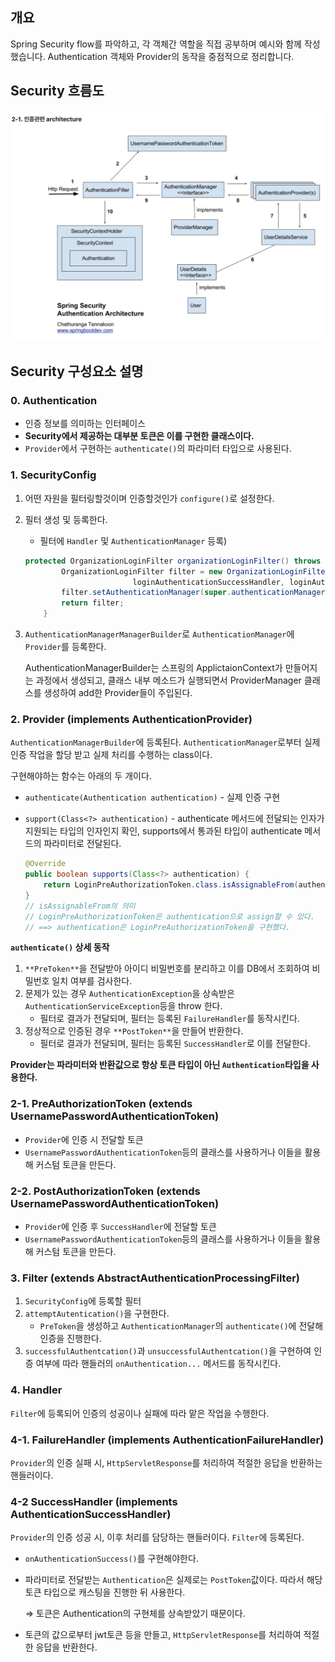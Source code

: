 ## 개요

Spring Security flow를 파악하고, 각 객체간 역할을 직접 공부하며 예시와 함께 작성했습니다. Authentication 객체와 Provider의 동작을 중점적으로 정리합니다.

## Security 흐름도

![](./img/security.png)

## Security 구성요소 설명

### 0. Authentication

- 인증 정보를 의미하는 인터페이스
- **Security에서 제공하는 대부분 토큰은 이를 구현한 클래스이다.**
- `Provider`에서 구현하는 `authenticate()`의 파라미터 타입으로 사용된다.

### 1. SecurityConfig

1. 어떤 자원을 필터링할것이며 인증할것인가 `configure()`로 설정한다.
2. 필터 생성 및 등록한다.
    - 필터에 `Handler` 및 `AuthenticationManager` 등록)

    ```java
    protected OrganizationLoginFilter organizationLoginFilter() throws Exception {
            OrganizationLoginFilter filter = new OrganizationLoginFilter("/organization/login", 
    						loginAuthenticationSuccessHandler, loginAuthenticationFailureHandler);
            filter.setAuthenticationManager(super.authenticationManagerBean());
            return filter;
        }
    ```

3. `AuthenticationManagerManagerBuilder`로 `AuthenticationManager`에 `Provider`를 등록한다.

    AuthenticationManagerBuilder는 스프링의 ApplictaionContext가 만들어지는 과정에서 생성되고, 클래스 내부 메소드가 실행되면서 ProviderManager 클래스를 생성하여 add한 Provider들이 주입된다.

### 2. Provider (implements AuthenticationProvider)

`AuthenticationManagerBuilder`에 등록된다. `AuthenticationManager`로부터 실제 인증 작업을 할당 받고 실제 처리를 수행하는 class이다.

구현해야하는 함수는 아래의 두 개이다.

- `authenticate(Authentication authentication)` - 실제 인증 구현
- `support(Class<?> authentication)` - authenticate 메서드에 전달되는 인자가 지원되는 타입의 인자인지 확인, supports에서 통과된 타입이 authenticate 메서드의 파라미터로 전달된다.

    ```java
    @Override
    public boolean supports(Class<?> authentication) {
        return LoginPreAuthorizationToken.class.isAssignableFrom(authentication);
    }
    // isAssignableFrom의 의미
    // LoginPreAuthorizationToken은 authentication으로 assign할 수 있다.
    // ==> authentication은 LoginPreAuthorizationToken을 구현했다.
    ```

**`authenticate()` 상세 동작**

1. `**PreToken**`을 전달받아 아이디 비밀번호를 분리하고 이를 DB에서 조회하여 비밀번호 일치 여부를 검사한다.
2. 문제가 있는 경우 `AuthenticationException`을 상속받은 `AuthenticationServiceException`등을 throw 한다.
    - 필터로 결과가 전달되며, 필터는 등록된 `FailureHandler`를 동작시킨다.
3. 정상적으로 인증된 경우 `**PostToken**`을 만들어 반환한다.
    - 필터로 결과가 전달되며, 필터는 등록된 `SuccessHandler`로 이를 전달한다.

**Provider는 파라미터와 반환값으로 항상 토큰 타입이 아닌 `Authentication`타입을 사용한다.**

### 2-1. PreAuthorizationToken (extends UsernamePasswordAuthenticationToken)

- `Provider`에 인증 시 전달할 토큰
- `UsernamePasswordAuthenticationToken`등의 클래스를 사용하거나 이들을 활용해 커스텀 토큰을 만든다.

### 2-2. PostAuthorizationToken (extends UsernamePasswordAuthenticationToken)

- `Provider`에 인증 후 `SuccessHandler`에 전달할 토큰
- `UsernamePasswordAuthenticationToken`등의 클래스를 사용하거나 이들을 활용해 커스텀 토큰을 만든다.

### 3. Filter (extends AbstractAuthenticationProcessingFilter)

1. `SecurityConfig`에 등록할 필터
2. `attemptAutentication()`을 구현한다.
    - `PreToken`을 생성하고 `AuthenticationManager`의 `authenticate()`에 전달해 인증을 진행한다.
3. `successfulAuthentcation()`과 `unsuccessfulAuthentcation()`을 구현하여 인증 여부에 따라 핸들러의 `onAuthentication...` 메서드를 동작시킨다.

### 4. Handler

`Filter`에 등록되어 인증의 성공이나 실패에 따라 맡은 작업을 수행한다.

### 4-1. FailureHandler (implements AuthenticationFailureHandler)

`Provider`의 인증 실패 시, `HttpServletResponse`를 처리하여 적절한 응답을 반환하는 핸들러이다.

### 4-2 SuccessHandler (implements AuthenticationSuccessHandler)

`Provider`의 인증 성공 시, 이후 처리를 담당하는 핸들러이다. `Filter`에 등록된다.

- `onAuthenticationSuccess()`를 구현해야한다.
- 파라미터로 전달받는 `Authentication`은 실제로는 `PostToken`값이다. 따라서 해당 토큰 타입으로 캐스팅을 진행한 뒤 사용한다.

    ⇒ 토큰은 Authentication의 구현체를 상속받았기 때문이다.

- 토큰의 값으로부터 jwt토큰 등을 만들고, `HttpServletResponse`를 처리하여 적절한 응답을 반환한다.